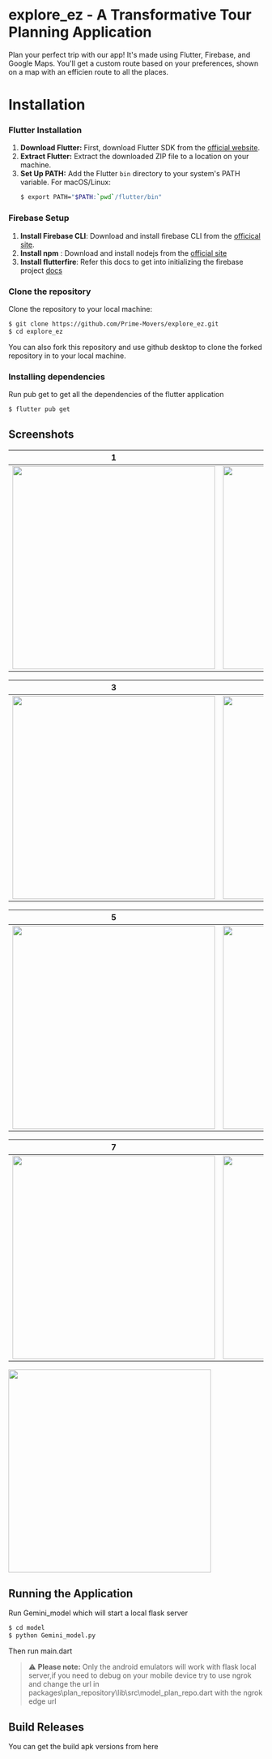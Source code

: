 # explore_ez - A Transformative Tour Planning Application

Plan your perfect trip with our app! It's made using Flutter, Firebase, and Google Maps. You'll get a custom route based on your preferences, shown on a map with an efficien route to all the places.

# Installation

### Flutter Installation

1. **Download Flutter:** First, download Flutter SDK from the [official website](https://flutter.dev/docs/get-started/install).
2. **Extract Flutter:** Extract the downloaded ZIP file to a location on your machine.
3. **Set Up PATH:** Add the Flutter `bin` directory to your system's PATH variable.
   For macOS/Linux:
   ```bash
   $ export PATH="$PATH:`pwd`/flutter/bin"
   ```
### Firebase Setup

1. **Install Firebase CLI**: Download and install firebase CLI from the [officical site](https://firebase.google.com/docs/cli#setup_update_cli).
2. **Install npm** : Download and install nodejs from the [official site](https://nodejs.org/en/download)
3. **Install flutterfire**: Refer this docs to get into initializing the firebase project [docs](https://firebase.google.com/docs/flutter/setup)


### Clone the repository

Clone the repository to your local machine:

```bash
$ git clone https://github.com/Prime-Movers/explore_ez.git
$ cd explore_ez
```
You can also fork this repository and use github desktop to clone the forked repository in to your local machine.

### Installing dependencies
Run pub get to get all the dependencies of the flutter application

```bash
$ flutter pub get
```
## Screenshots

| 1 | 2|
|------|-------|
|<img src="ss/Sign_in.png" width="400">|<img src="ss/sign_up.png" width="400">|

| 3 | 4|
|------|-------|
|<img src="ss/home.png" width="400">|<img src="ss/area_selection.png" width="400">|

| 5 | 6|
|------|-------|
|<img src="ss/accomodation_selection.png" width="400">|<img src="ss/place_selection.png" width="400">|

| 7 | 8|
|------|-------|
|<img src="ss/review_plan.png" width="400">|<img src="ss/plan_data.png" width="400">|

<img src="ss/mapview.png" width="400">


## Running the Application

Run Gemini_model which will start a local flask server
```bash
$ cd model
$ python Gemini_model.py
```
Then run main.dart
> ⚠️ **Please note:** Only the android emulators will work with flask local server,if you need to debug on your mobile device try to use ngrok and change the url in packages\plan_repository\lib\src\model_plan_repo.dart with the ngrok edge url

## Build Releases
You can get the build apk versions from here




